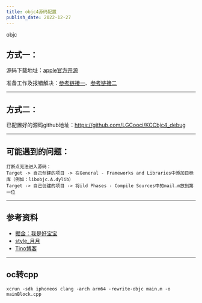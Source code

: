 ```yaml
---
title: objc4源码配置
publish_date: 2022-12-27
---
```


objc

## 方式一：

源码下载地址：[apple官方开源](https://opensource.apple.com)

准备工作及报错解决：[参考链接一](https://juejin.cn/post/7068539803318353928)、[参考链接二](https://juejin.cn/post/7110975922508939301)

---

## 方式二：

已配置好的源码github地址：https://github.com/LGCooci/KCCbjc4_debug

---

## 可能遇到的问题：

```
打断点无法进入源码：
Target -> 自己创建的项目 -> 在General - Frameworks and Libraries中添加目标库（例如：libobjc.A.dylib）
Target -> 自己创建的项目 -> 将ild Phases - Compile Sources中的mail.m放到第一位
```

---

## 参考资料

- [掘金：我是好宝宝](https://juejin.cn/post/6844904025985384462)
- [style_月月](https://juejin.cn/post/6949574423837933575)
- [Tino博客](https://tinowu.top)

---

## oc转cpp
`xcrun -sdk iphoneos clang -arch arm64 -rewrite-objc main.m -o mainBlock.cpp`